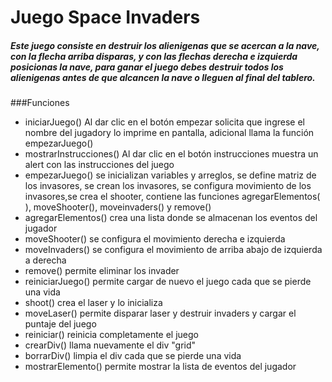 # Juego Space Invaders

##### Este juego consiste en destruir los alienigenas que se acercan a la nave, con la flecha arriba disparas, y con las flechas derecha e izquierda posicionas la nave, para ganar el juego debes destruir todos los alienigenas antes de que alcancen la nave o lleguen al final del tablero.

###Funciones
- iniciarJuego() Al dar clic en el botón empezar solicita que ingrese el nombre del jugadory lo imprime en pantalla, adicional llama la función empezarJuego()
- mostrarInstrucciones() Al dar clic en el botón instrucciones muestra un alert con las instrucciones del juego
- empezarJuego() se inicializan variables y arreglos, se define matriz de los invasores, se crean los invasores, se configura movimiento de los invasores,se crea el shooter, contiene las funciones agregarElementos( ), moveShooter(),  moveinvaders() y remove()
- agregarElementos() crea una lista donde se almacenan los eventos del jugador
- moveShooter() se configura el movimiento derecha e izquierda
- moveInvaders() se configura el movimiento de arriba abajo de izquierda a derecha
- remove() permite eliminar los invader
- reiniciarJuego() permite cargar de nuevo el juego cada que se pierde una vida
- shoot() crea el laser y lo inicializa
- moveLaser() permite disparar laser y destruir invaders y cargar el puntaje del juego
- reiniciar() reinicia completamente el juego
-  crearDiv() llama nuevamente el div "grid"
- borrarDiv() limpia el div cada que se pierde una vida
- mostrarElemento() permite mostrar la lista de eventos del jugador
